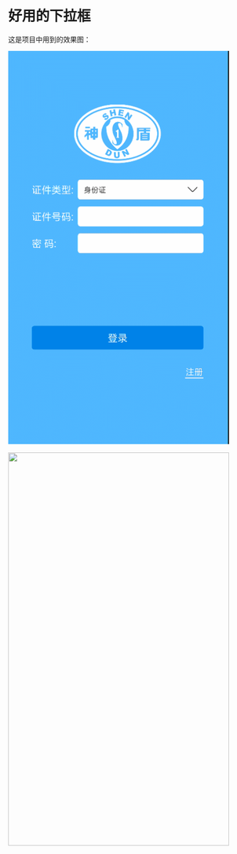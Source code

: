 好用的下拉框
====
这是项目中用到的效果图：

<img width="450" height="800" src="https://github.com/66668/MySpinner/blob/master/gif/demo1.gif"></img>

<img width="450" height="800" src="https://github.com/66668/MySpinner/tree/master/gif/demo1.gif"></img>